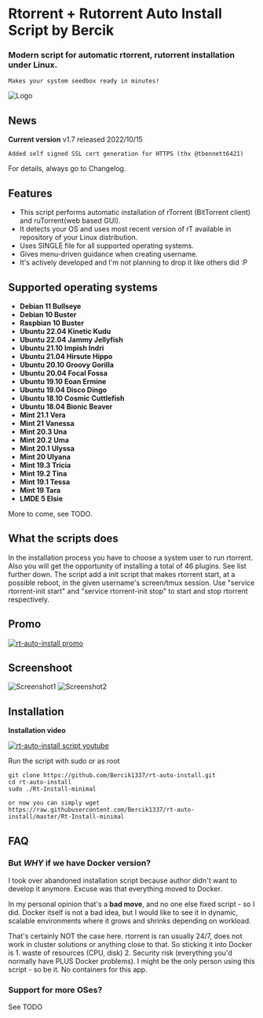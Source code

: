 
# Rtorrent + Rutorrent Auto Install Script by Bercik
### Modern script for automatic rtorrent, rutorrent installation under Linux.
	Makes your system seedbox ready in minutes!


![Logo](https://i.imgur.com/KtvJriL.jpg)

## News

**Current version** v1.7 released 2022/10/15

	Added self signed SSL cert generation for HTTPS (thx @tbennett6421)

For details, always go to Changelog.

## Features ##

* This script performs automatic installation of rTorrent (BitTorrent client) and ruTorrent(web based GUI).
* It detects your OS and uses most recent version of rT available in repository of your Linux distribution.
* Uses SINGLE file for all supported operating systems.
* Gives menu-driven guidance when creating username.
* It's actively developed and I'm not planning to drop it like others did :P

## Supported operating systems ##

* **Debian 11    Bullseye**
* **Debian 10    Buster**
* **Raspbian 10  Buster**
* **Ubuntu 22.04 Kinetic Kudu**
* **Ubuntu 22.04 Jammy Jellyfish**
* **Ubuntu 21.10 Impish Indri**
* **Ubuntu 21.04 Hirsute Hippo**
* **Ubuntu 20.10 Groovy Gorilla**
* **Ubuntu 20.04 Focal Fossa**
* **Ubuntu 19.10 Eoan Ermine**
* **Ubuntu 19.04 Disco Dingo**
* **Ubuntu 18.10 Cosmic Cuttlefish**
* **Ubuntu 18.04 Bionic Beaver**
* **Mint   21.1  Vera**
* **Mint   21    Vanessa**
* **Mint   20.3  Una**
* **Mint   20.2  Uma**
* **Mint   20.1  Ulyssa**
* **Mint   20    Ulyana**
* **Mint   19.3  Tricia**
* **Mint   19.2  Tina**
* **Mint   19.1  Tessa**
* **Mint   19    Tara**
* **LMDE   5     Elsie**

More to come, see TODO.

## What the scripts does ##
In the installation process you have to choose a system user to run rtorrent.
Also you will get the opportunity of installing a total of 46 plugins. See list further down.
The script add a init script that makes rtorrent start, at a possible reboot, in the
given username's screen/tmux session. Use "service rtorrent-init start" and
"service rtorrent-init stop" to start and stop rtorrent respectively.

Promo
------------

[![rt-auto-install promo](https://img.youtube.com/vi/F0MvYg7bAqk/0.jpg)](https://youtu.be/F0MvYg7bAqk)

Screenshoot
------------

![Screenshot1](https://i.ibb.co/5R1YWtN/rt-main-menu.png)
![Screenshot2](https://i.ibb.co/GvB8Tdq/rt-complete.png)


Installation
------------

**Installation video**

[![rt-auto-install script youtube](https://img.youtube.com/vi/uBxfSg0blPM/0.jpg)](https://www.youtube.com/watch?v=uBxfSg0blPM)



Run the script with sudo or as root
	
	git clone https://github.com/Bercik1337/rt-auto-install.git
	cd rt-auto-install
	sudo ./Rt-Install-minimal
	
	or now you can simply wget https://raw.githubusercontent.com/Bercik1337/rt-auto-install/master/Rt-Install-minimal

FAQ
------------
### But _WHY_ if we have Docker version?
I took over abandoned installation script because author didn't want to develop it anymore. Excuse was that everything moved to Docker.

In my personal opinion that's a **bad move**, and no one else fixed script - so I did. Docker itself is not a bad idea, but I would like to see it in dynamic, scalable environments where it grows and shrinks depending on workload.

That's certainly NOT the case here. rtorrent is ran usually 24/7, does not work in cluster solutions or anything close to that. So sticking it into Docker is 1. waste of resources (CPU, disk) 2. Security risk (everything you'd normally have PLUS Docker problems).
I might be the only person using this script - so be it. No containers for this app.


### Support for more OSes? 
See TODO
